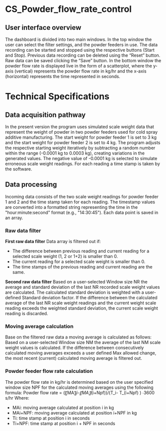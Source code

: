 # CS_Powder_flow_rate_control
## User interface overview
The dashboard is divided into two main windows. In the top window the user can select the filter settings, and the powder feeders in use. The data recording can be started and stopped using the respective buttons (Start and Stop). 
Previous data recording can be deleted using the “Reset” button. Raw data can be saved clicking the “Save” button. In the bottom window the powder flow rate is displayed live in the form of a scatterplot, where the y-axis (vertical) represents the powder flow rate in kg/hr and the x-axis (horizontal) represents the time represented in seconds.

# Technical Specifications
## Data acquisition pathway
In the present version the program uses simulated scale weight data that represent the weight of powder in two powder feeders used for cold spray additive manufacturing. 
The start weight for powder feeder 1 is set to 3 kg and the start weight for powder feeder 2 is set to 4 kg. 
The program adjusts the respective starting weight iteratively by subtracting a random number within the range (-0.0001 kg to 0.0003 kg), creating variations in the generated values. 
The negative value of -0.0001 kg is selected to simulate erroneous scale weight readings. For each reading a time stamp is taken by the software. 

## Data processing
Incoming data consists of the two scale weight readings for powder feeder 1 and 2 and the time stamp taken for each reading. 
The timestamp values are converted into a formatted string representing the time in the "hour:minute:second" format (e.g., "14:30:45"). Each data point is saved in an array. 

### Raw data filter
**First raw data filter**
Data array is filtered out if:
* The difference between previous reading and current reading for a selected scale weight (1, 2 or 1+2) is smaller than 0.
* The current reading for a selected scale weight is smaller than 0.
* The time stamps of the previous reading and current reading are the same.

**Second raw data filter**
Based on a user-selected Window size NR the average and standard deviation of the last NR recorded scale weight values are calculated. The calculated standard deviation is weighted with a user-defined Standard deviation factor. 
If the difference between the calculated average of the last NR scale weight readings and the current weight scale reading exceeds the weighted standard deviation, the current scale weight reading is discarded.

### Moving average calculation
Base on the filtered raw data a moving average is calculated as follows:
Based on a user-selected Window size NM the average of the last NM scale weight values is calculated. 
If the difference between consecutively calculated moving averages exceeds a user defined Max allowed change, the most recent (current) calculated moving average is filtered out.

### Powder feeder flow rate calculation
The powder flow rate in kg/hr is determined based on the user specified window size NPF for the calculated moving averages using the following formula:
Powder flow rate = (〖MA〗_i-〖MA〗_(i+Npf))/(T_i- T_(i+Npf) )  ∙3600 s/hr
Where: 
* MAi: moving average calculated at position i in kg
* MAi+NPF: moving average calculated at position i+NPF in kg
* Ti: time stamp at position i in seconds
* Ti+NPF: time stamp at position i + NPF in seconds




